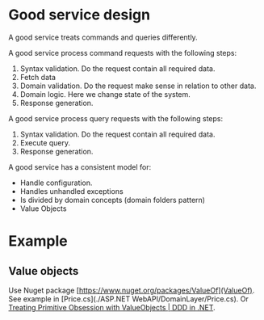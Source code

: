 # Good service design

A good service treats commands and queries differently.

A good service process command requests with the following steps:
1. Syntax validation. Do the request contain all required data.
2. Fetch data 
3. Domain validation. Do the request make sense in relation to other data.
4. Domain logic. Here we change state of the system.
5. Response generation.

A good service process query requests with the following steps:
1. Syntax validation. Do the request contain all required data.
2. Execute query.
3. Response generation.

A good service has a consistent model for:
- Handle configuration.
- Handles unhandled exceptions 
- Is divided by domain concepts (domain folders pattern)
- Value Objects 


# Example

## Value objects

Use Nuget package [https://www.nuget.org/packages/ValueOf](ValueOf). 
See example in [Price.cs](./ASP.NET WebAPI/DomainLayer/Price.cs).
Or [Treating Primitive Obsession with ValueObjects | DDD in .NET](https://youtu.be/h4uldNA1JUE).
